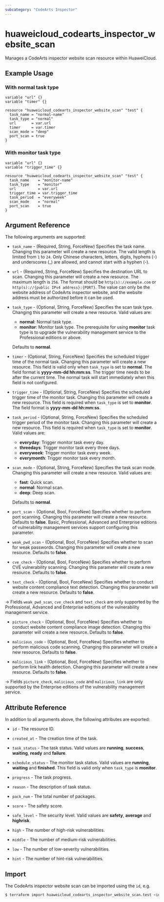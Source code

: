 ```yaml
---
subcategory: "CodeArts Inspector"
---
```


# huaweicloud_codearts_inspector_website_scan

Manages a CodeArts inspector website scan resource within HuaweiCloud.

## Example Usage

### With normal task type

```hcl
variable "url" {}
variable "timer" {}

resource "huaweicloud_codearts_inspector_website_scan" "test" {
  task_name = "normal-name"
  task_type = "normal"
  url       = var.url
  timer     = var.timer
  scan_mode = "deep"
  port_scan = true
}
```

### With monitor task type

```hcl
variable "url" {}
variable "trigger_time" {}

resource "huaweicloud_codearts_inspector_website_scan" "test" {
  task_name    = "monitor-name"
  task_type    = "monitor"
  url          = var.url
  trigger_time = var.trigger_time
  task_period  = "everyweek"
  scan_mode    = "normal"
  port_scan    = true
}
```

## Argument Reference

The following arguments are supported:

* `task_name` - (Required, String, ForceNew) Specifies the task name. Changing this parameter will create a new resource.
  The valid length is limited from `1` to `24`. Only Chinese characters, letters, digits, hyphens (-) and underscores (_)
  are allowed, and cannot start with a hyphen (-).

* `url` - (Required, String, ForceNew) Specifies the destination URL to scan. Changing this parameter will create a new
  resource. The maximum length is `256`. The format should be `http(s)://example.com` or
  `http(s)://{public IPv4 address}:{PORT}`. The value can only be the website address of CodeArts inspector website,
  and the website address must be authorized before it can be used.

* `task_type` - (Optional, String, ForceNew) Specifies the scan task type. Changing this parameter will create a new
  resource. Valid values are:
  + **normal**: Normal task type.
  + **monitor**: Monitor task type. The prerequisite for using **monitor** task type is to upgrade the vulnerability
  management service to the Professional editions or above.

  Defaults to **normal**.

* `timer` - (Optional, String, ForceNew) Specifies the scheduled trigger time of the normal task. Changing this parameter
  will create a new resource. This field is valid only when `task_type` is set to **normal**. The field format is
  **yyyy-mm-dd hh:mm:ss**. The trigger time needs to be after the current time. The normal task will start immediately
  when this field is not configured.

* `trigger_time` - (Optional, String, ForceNew) Specifies the scheduled trigger time of the monitor task. Changing this
  parameter will create a new resource. This field is required when `task_type` is set to **monitor**. The field format
  is **yyyy-mm-dd hh:mm:ss**.

* `task_period` - (Optional, String, ForceNew) Specifies the scheduled trigger period of the monitor task. Changing this
  parameter will create a new resource. This field is required when `task_type` is set to **monitor**. Valid values are:
  + **everyday**: Trigger monitor task every day.
  + **threedays**: Trigger monitor task every three days.
  + **everyweek**: Trigger monitor task every week.
  + **everymonth**: Trigger monitor task every month.

* `scan_mode` - (Optional, String, ForceNew) Specifies the task scan mode. Changing this parameter will create a new
  resource. Valid values are:
  + **fast**: Quick scan.
  + **normal**: Normal scan.
  + **deep**: Deep scan.
  
  Defaults to **normal**.

* `port_scan` - (Optional, Bool, ForceNew) Specifies whether to perform port scanning. Changing this parameter will
  create a new resource. Defaults to **false**. Basic, Professional, Advanced and Enterprise editions of vulnerability
  management services support configuring this parameter.

* `weak_pwd_scan` - (Optional, Bool, ForceNew) Specifies whether to scan for weak passwords. Changing this parameter will
  create a new resource. Defaults to **false**.

* `cve_check` - (Optional, Bool, ForceNew) Specifies whether to perform CVE vulnerability scanning. Changing this parameter
  will create a new resource. Defaults to **false**.

* `text_check` - (Optional, Bool, ForceNew) Specifies whether to conduct website content compliance text detection.
  Changing this parameter will create a new resource. Defaults to **false**.

-> Fields `weak_pwd_scan`, `cve_check` and `text_check` are only supported by the Professional, Advanced and Enterprise
editions of the vulnerability management service.

* `picture_check` - (Optional, Bool, ForceNew) Specifies whether to conduct website content compliance image detection.
  Changing this parameter will create a new resource. Defaults to **false**.

* `malicious_code` - (Optional, Bool, ForceNew) Specifies whether to perform malicious code scanning.
  Changing this parameter will create a new resource. Defaults to **false**.

* `malicious_link` - (Optional, Bool, ForceNew) Specifies whether to perform link health detection.
  Changing this parameter will create a new resource. Defaults to **false**.

-> Fields `picture_check`, `malicious_code` and `malicious_link` are only supported by the Enterprise editions of the
vulnerability management service.

## Attribute Reference

In addition to all arguments above, the following attributes are exported:

* `id` - The resource ID.

* `created_at` - The creation time of the task.

* `task_status` - The task status. Valid values are **running**, **success**, **waiting**, **ready** and **failure**.

* `schedule_status` - The monitor task status. Valid values are **running**, **waiting** and **finished**. This field is
  valid only when `task_type` is **monitor**.

* `progress` - The task progress.

* `reason` - The description of task status.

* `pack_num` - The total number of packages.

* `score` - The safety score.

* `safe_level` - The security level. Valid values are **safety**, **average** and **highrisk**.

* `high` - The number of high-risk vulnerabilities.

* `middle` - The number of medium-risk vulnerabilities.

* `low` - The number of low-severity vulnerabilities.

* `hint` - The number of hint-risk vulnerabilities.

## Import

The CodeArts inspector website scan can be imported using the `id`, e.g.

```bash
$ terraform import huaweicloud_codearts_inspector_website_scan.test <id>
```
